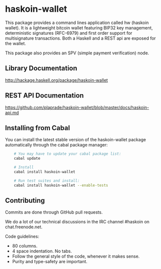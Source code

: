 # haskoin-wallet

This package provides a command lines application called hw (haskoin wallet).
It is a lightweight bitcoin wallet featuring BIP32 key management,
deterministic signatures (RFC-6979) and first order support for multisignature
transactions. Both a Haskell and a REST api are exposed for the wallet.

This package also provides an SPV (simple payment verification) node.

## Library Documentation

http://hackage.haskell.org/package/haskoin-wallet

## REST API Documentation

https://github.com/plaprade/haskoin-wallet/blob/master/docs/haskoin-api.md

## Installing from Cabal

You can install the latest stable version of the haskoin-wallet package
automatically through the cabal package manager:

```sh
    # You may have to update your cabal package list:
    cabal update

    # Install
    cabal install haskoin-wallet

    # Run test suites and install:
    cabal install haskoin-wallet --enable-tests
```

## Contributing

Commits are done through GitHub pull requests.

We do a lot of our technical discussions in the IRC channel #haskoin on chat.freenode.net.

Code guidelines:

- 80 columns.
- 4 space indentation. No tabs.
- Follow the general style of the code, whenever it makes sense.
- Purity and type-safety are important.

